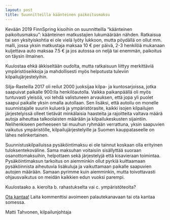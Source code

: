 ```yaml
---
layout: post
title: Suunnitteilla käänteinen paikoitusmaksu
---
```


Kevään 2019 FinnSpring kisoihin on suunnitteilla “käänteinen paikoitusmaksu”: käänteinen matkustajien lukumäärään nähden. Ratkaisua tai sen yksityiskohtia ei ole vielä lyöty lukkoon, mutta pöydällä on ollut mm. malli, jossa yksin matkustaja maksaa 10 € per päivä, 2-3 henkilöä mukanaan kuljettava auto maksaa 7.5 € ja jos autossa on neljä tai enemmän, paikoitus on täysin ilmainen.

Kuulostaa ehkä äkkiseltään oudolta, mutta ratkaisuun liittyy merkittäviä ympäristöseikkoja ja mahdollisesti myös helpotusta tuleviin kilpailujärjestelyihin.

Silja-Rasteilla 2017 oli reilut 2000 juoksijaa kilpa- ja kuntosarjoissa, jotka saapuivat paikalle 900:lla henkilöautolla. Vaikka paikanpäällä oli myös tuntuvasti yleisöä, voi tehdä valistuneen arvauksen, että jopa yli puolet saapui paikalle yksin omalla autollaan. Sen lisäksi, että autoilu on monelle suunnistajalle suurin kuluerä ja ympäristörasite, kaikki isojen kilpailujen järjestelyissä olleet tietävät minkälaisia haasteita ja rajoitteita valtava määrä autoja aiheuttaa talkoolaisten määrään ja kilpailukeskusten sijaintiin. Nelihenkiseen perheeseen tai muuhun ryhmään verrattuna, yksin saapuvien vaikutus ympäristölle, kilpailujärjestelyille ja Suomen kauppataseelle on lähes nelinkertainen.

Suunnistuskilpailuissa pysäköintimaksu ei ole tainnut koskaan olla erityinen tuloksentekoväline. Sama maksuhan voitaisiin sisällyttää suoraan osanottomaksuihin, helpottaen sekä järjestelyjä että kisavieraan toimintaa. Pysäköintimaksun tarkoitus on aiemminkin ollut pyrkiä kuittaamaan pysäköinnista aiheutuvia lisäkuluja ja vaikuttamaan paikalle saapuvien autojen määrään. Samaan pyrimme kuin aiemminkin, mutta toivottavasti ohjausvaikutus on meidän kaikkien edun vuoksi parempi. 

Kuulostaako 
 a. kierolta
 b. rahastukselta vai
 c. ympäristöteolta?

[Ota kantaa!](https://goo.gl/forms/rptpUIOqOHfYhl1N2) Laita kommenttisi avoimeen palautekanavaan tai ota kantaa somessa.

Matti Tahvonen,
kilpailunjohtaja

